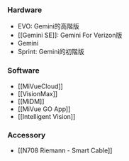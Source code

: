 

### Hardware
- EVO: Gemini的高階版
- [[Gemini SE]]: Gemini For Verizon版
- Gemini
- Sprint: Gemini的初階版

### Software
- [[MiVueCloud]]
- [[VisionMax]]
- [[MiDM]]
- [[MiVue GO App]]
- [[Intelligent Vision]]

### Accessory
- [[N708 Riemann - Smart Cable]]